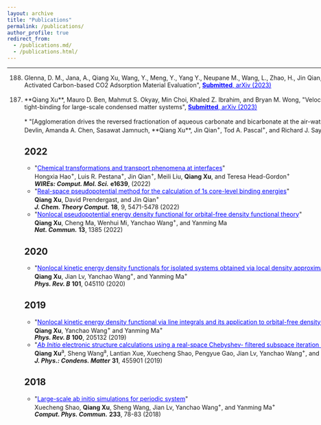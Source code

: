 ```yaml
---
layout: archive
title: "Publications"
permalink: /publications/
author_profile: true
redirect_from:
  - /publications.md/
  - /publications.html/
---
```

<html xmlns="http://www.w3.org/1999/xhtml"><head><meta http-equiv="Content-Type" content="text/html; charset=UTF-8">

<meta http-equiv="pragma" content="no-cache">
<meta http-equiv="Cache-Control" content="no-cache, must-revalidate">
<meta http-equiv="expires" content="0">

<style type="text/css">
<!--
a:link {
        color: #00F;
}
a:visited {
        color: #00F;
}
a:hover {
        color: #060;
}
a:active {
        color: #00F;
}
-->
</style></head>

<body>

<div id="container" style="width:1120px">


<hr align="left" color="#000000" width="1120">

<a name="top"></a>




<div id="publists" class="en_pub">


<ol style="padding-left: 40px;" reversed="" start="188">
<!--2023-->
<li>Glenna, D. M., Jana, A., Qiang Xu, Wang, Y., Meng, Y., Yang Y., Neupane M., Wang, L., Zhao, H., Jin Qian, Snyder, S. W.,"Carbon Capture: Theoretical Guidelines for Activated Carbon-based CO2 Adsorption Material Evaluation", <a href="https://link.springer.com/article/10.1007/s11467-023-1276-4" target="_blank"><b>Submitted</b>, arXiv (2023)</a></li><br>
<li>**Qiang Xu**, Mauro D. Ben, Mahmut S. Okyay, Min Choi, Khaled Z. Ibrahim, and Bryan M. Wong, "Velocity-gauge real-time time-dependent density functional tight-binding for large-scale condensed matter systems", <a href=https://doi.org/10.48550/arXiv.2308.09782)" target="_blank"><b>Submitted</b>, arXiv (2023)</a></li><br>
* "[Agglomeration drives the reversed fractionation of aqueous carbonate and bicarbonate at the air-water interface](https://arxiv.org/abs/2301.05786)"  
Shane W. Devlin, Amanda A. Chen, Sasawat Jamnuch, **Qiang Xu**, Jin Qian<sup>+</sup>, Tod A. Pascal<sup>+</sup>, and Richard J. Saykally<sup>+</sup>  
Submitted (2023)

## 2022
* "[Chemical transformations and transport phenomena at interfaces](https://doi.org/10.1002/wcms.1639)"  
Hongxia Hao<sup>+</sup>, Luis R. Pestana<sup>+</sup>, Jin Qian<sup>+</sup>, Meili Liu, **Qiang Xu**, and Teresa Head-Gordon<sup>+</sup>  
***WIREs: Comput. Mol. Sci.*** **e1639**, (2022)
* "[Real-space pseudopotential method for the calculation of 1s core-level binding energies](https://doi.org/10.1021/acs.jctc.2c00474)"  
**Qiang Xu**, David Prendergast, and Jin Qian<sup>+</sup>  
***J. Chem. Theory Comput.*** **18**, 9, 5471-5478 (2022)
* "[Nonlocal pseudopotential energy density functional for orbital-free density functional theory](https://doi.org/10.1038/s41467-022-29002-3)"  
**Qiang Xu**, Cheng Ma, Wenhui Mi, Yanchao Wang<sup>+</sup>, and Yanming Ma  
***Nat. Commun.*** **13**, 1385 (2022)

## 2020
* "[Nonlocal kinetic energy density functionals for isolated systems obtained via local density approximation kernels](https://doi.org/10.1103/PhysRevB.101.045110)"  
**Qiang Xu**, Jian Lv, Yanchao Wang<sup>+</sup>, and Yanming Ma<sup>+</sup>  
***Phys. Rev. B*** **101**, 045110 (2020)

## 2019
* "[Nonlocal kinetic energy density functional via line integrals and its application to orbital-free density functional theory](https://doi.org/10.1103/PhysRevB.100.205132)"  
**Qiang Xu**, Yanchao Wang<sup>+</sup> and Yanming Ma<sup>+</sup>  
***Phys. Rev. B*** **100**, 205132 (2019)
* "[*Ab Initio* electronic structure calculations using a real-space Chebyshev- filtered subspace iteration method](https://doi.org/10.1088/1361-648X/ab2a63)"  
**Qiang Xu**<sup>a</sup>, Sheng Wang<sup>a</sup>, Lantian Xue, Xuecheng Shao, Pengyue Gao, Jian Lv, Yanchao Wang<sup>+</sup>, and Yanming Ma<sup>+</sup>  
***J. Phys.: Condens. Matter*** **31**, 455901 (2019)

## 2018
* "[Large-scale ab initio simulations for periodic system](https://doi.org/10.1016/j.cpc.2018.07.009)"  
Xuecheng Shao, **Qiang Xu**, Sheng Wang, Jian Lv, Yanchao Wang<sup>+</sup>, and Yanming Ma<sup>+</sup>  
***Comput. Phys. Commun.*** **233**, 78-83 (2018)

